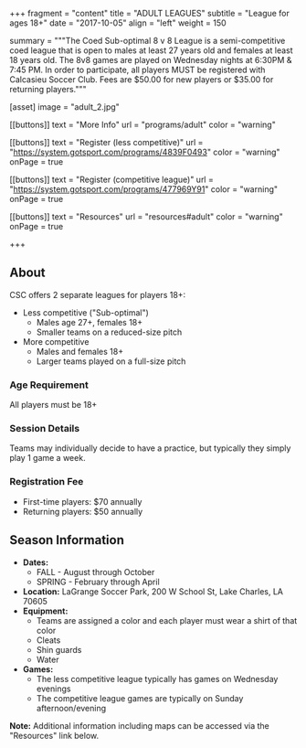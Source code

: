 +++
fragment = "content"
title = "ADULT LEAGUES"
subtitle = "League for ages 18+"
date = "2017-10-05"
align = "left"
weight = 150

summary = """The Coed Sub-optimal 8 v 8 League is a semi-competitive coed league that is open to males at least 27 years old and females at least 18 years old. The 8v8 games are played on Wednesday nights at 6:30PM & 7:45 PM. In order to participate, all players MUST be registered with Calcasieu Soccer Club.
Fees are $50.00 for new players or $35.00 for returning players."""

[asset]
  image = "adult_2.jpg"

[[buttons]]
  text = "More Info"
  url = "programs/adult"
  color = "warning"

[[buttons]]
  text = "Register (less competitive)"
  url = "https://system.gotsport.com/programs/4839F0493"
  color = "warning"
  onPage = true

[[buttons]]
  text = "Register (competitive league)"
  url = "https://system.gotsport.com/programs/477969Y91"
  color = "warning"
  onPage = true

[[buttons]]
  text = "Resources"
  url = "resources#adult"
  color = "warning"
  onPage = true

+++

## About

CSC offers 2 separate leagues for players 18+:
  - Less competitive ("Sub-optimal")
    - Males age 27+, females 18+
    - Smaller teams on a reduced-size pitch
  - More competitive
    - Males and females 18+
    - Larger teams played on a full-size pitch

### Age Requirement
All players must be 18+

### Session Details

Teams may individually decide to have a practice, but typically they simply play 1 game a week.

### Registration Fee

- First-time players: $70 annually
- Returning players: $50 annually

## Season Information

- **Dates:**
  - FALL - August through October
  - SPRING - February through April
- **Location:** LaGrange Soccer Park, 200 W School St, Lake Charles, LA 70605
- **Equipment:** 
  - Teams are assigned a color and each player must wear a shirt of that color
  - Cleats
  - Shin guards
  - Water
- **Games:**
  - The less competitive league typically has games on Wednesday evenings
  - The competitive league games are typically on Sunday afternoon/evening

**Note:** Additional information including maps can be accessed via the "Resources" link below.